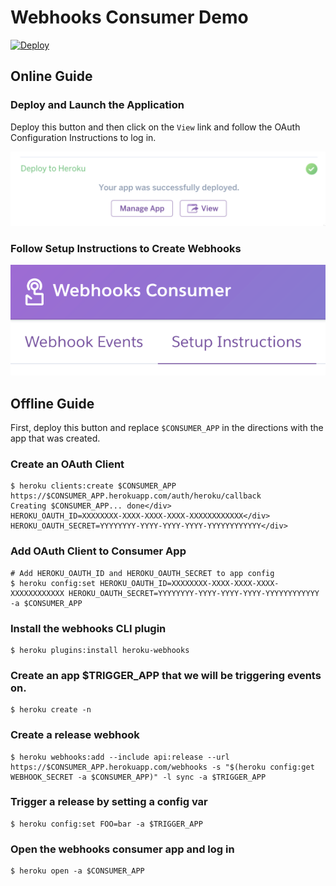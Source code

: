 # Webhooks Consumer Demo

[![Deploy](https://www.herokucdn.com/deploy/button.svg)](https://heroku.com/deploy?template=https://github.com/heroku/webhooks-consumer-demo)

## Online Guide

### Deploy and Launch the Application

Deploy this button and then click on the `View` link and follow the OAuth Configuration Instructions to log in.

![View](public/manage.png)

### Follow Setup Instructions to Create Webhooks

![Setup](public/setup.png)

## Offline Guide

First, deploy this button and replace `$CONSUMER_APP` in the directions with the app that was created.

### Create an OAuth Client

```
$ heroku clients:create $CONSUMER_APP https://$CONSUMER_APP.herokuapp.com/auth/heroku/callback
Creating $CONSUMER_APP... done</div>
HEROKU_OAUTH_ID=XXXXXXXX-XXXX-XXXX-XXXX-XXXXXXXXXXXX</div>
HEROKU_OAUTH_SECRET=YYYYYYYY-YYYY-YYYY-YYYY-YYYYYYYYYYYY</div>
```

### Add OAuth Client to Consumer App

```
# Add HEROKU_OAUTH_ID and HEROKU_OAUTH_SECRET to app config
$ heroku config:set HEROKU_OAUTH_ID=XXXXXXXX-XXXX-XXXX-XXXX-XXXXXXXXXXXX HEROKU_OAUTH_SECRET=YYYYYYYY-YYYY-YYYY-YYYY-YYYYYYYYYYYY -a $CONSUMER_APP
```

### Install the webhooks CLI plugin

```
$ heroku plugins:install heroku-webhooks
```

### Create an app $TRIGGER_APP that we will be triggering events on.

```
$ heroku create -n
```

### Create a release webhook

```
$ heroku webhooks:add --include api:release --url https://$CONSUMER_APP.herokuapp.com/webhooks -s "$(heroku config:get WEBHOOK_SECRET -a $CONSUMER_APP)" -l sync -a $TRIGGER_APP
```

### Trigger a release by setting a config var

```
$ heroku config:set FOO=bar -a $TRIGGER_APP
```

### Open the webhooks consumer app and log in

```
$ heroku open -a $CONSUMER_APP
```
